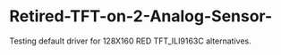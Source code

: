 # Retired-TFT-on-2-Analog-Sensor-
Testing default driver for 128X160 RED TFT_ILI9163C alternatives.
